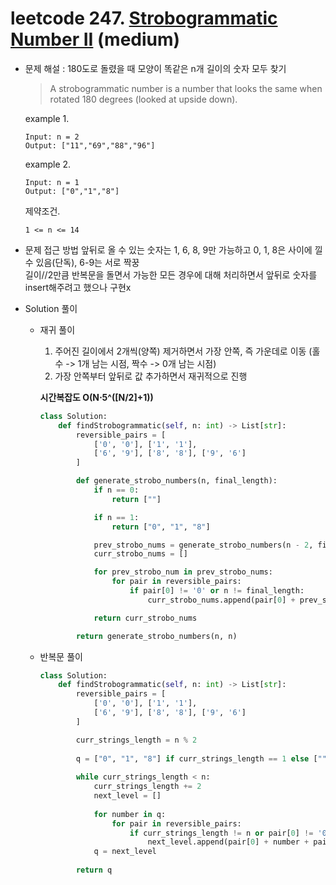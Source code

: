 # leetcode 247. [Strobogrammatic Number II](https://leetcode.com/problems/strobogrammatic-number-ii/) (medium)

* 문제 해설 : 180도로 돌렸을 때 모양이 똑같은 n개 길이의 숫자 모두 찾기 
  > A strobogrammatic number is a number that looks the same when rotated 180 degrees (looked at upside down).

  example 1. 
  ```text
  Input: n = 2
  Output: ["11","69","88","96"]
  ```
  
  example 2.
  ```text
  Input: n = 1
  Output: ["0","1","8"]
  ```
  
  제약조건.
  ```text
  1 <= n <= 14
  ```

* 문제 접근 방법
  앞뒤로 올 수 있는 숫자는 1, 6, 8, 9만 가능하고 0, 1, 8은 사이에 낄 수 있음(단독), 6-9는 서로 짝꿍  
  길이//2만큼 반복문을 돌면서 가능한 모든 경우에 대해 처리하면서 앞뒤로 숫자를 insert해주려고 했으나 구현x

* Solution 풀이 
  - 재귀 풀이 
    1. 주어진 길이에서 2개씩(양쪽) 제거하면서 가장 안쪽, 즉 가운데로 이동 (홀수 -> 1개 남는 시점, 짝수 -> 0개 남는 시점)
    1. 가장 안쪽부터 앞뒤로 값 추가하면서 재귀적으로 진행
    
    **시간복잡도 O(N⋅5^([N/2]+1))**
    
    ```python
    class Solution:
        def findStrobogrammatic(self, n: int) -> List[str]:
            reversible_pairs = [
                ['0', '0'], ['1', '1'],
                ['6', '9'], ['8', '8'], ['9', '6']
            ]
    
            def generate_strobo_numbers(n, final_length):
                if n == 0:
                    return [""]
    
                if n == 1:
                    return ["0", "1", "8"]
    
                prev_strobo_nums = generate_strobo_numbers(n - 2, final_length)     # 길이 0 또는 1까지 들어가고 거기서 시작 (가운데부터 처리하기 위해)
                curr_strobo_nums = []
    
                for prev_strobo_num in prev_strobo_nums:
                    for pair in reversible_pairs:
                        if pair[0] != '0' or n != final_length:
                            curr_strobo_nums.append(pair[0] + prev_strobo_num + pair[1])
    
                return curr_strobo_nums
    
            return generate_strobo_numbers(n, n)
    ```
    
  - 반복문 풀이 
    ```python
    class Solution:
        def findStrobogrammatic(self, n: int) -> List[str]:
            reversible_pairs = [
                ['0', '0'], ['1', '1'], 
                ['6', '9'], ['8', '8'], ['9', '6']
            ]
    
            curr_strings_length = n % 2
            
            q = ["0", "1", "8"] if curr_strings_length == 1 else [""]
            
            while curr_strings_length < n:
                curr_strings_length += 2
                next_level = []
                
                for number in q:
                    for pair in reversible_pairs:
                        if curr_strings_length != n or pair[0] != '0':
                            next_level.append(pair[0] + number + pair[1])
                q = next_level
                
            return q
    ```